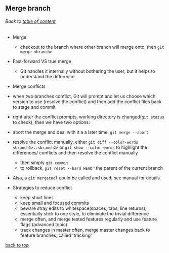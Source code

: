 ## Merge branch
###### Back to [table of content](https://github.com/ShumzZ/LearningNotes/blob/master/Git/GitEssentialTraining-LinkedIn.MD#table-of-contents)

- Merge
  - checkout to the branch where other branch will merge onto, then `git merge <branch>`

- Fast-forward VS true merge
  - Git handles it internally without bothering the user, but it helps to understand the difference

- Merge conflicts
 - when two branches conflict, Git will prompt and let us choose which version to use (resolve the conflict) and then add the conflict files back to stage and commit
 - right after the conflict prompts, working directory is changed(`git status` to check), then we have two options:
  - abort the merge and deal with it a a later time: `git merge --abort`
  - resolve the conflict manually, either `git diff --color-words <branch1>..<branch2>` or `git show --color-words` to highlight the differences/ conflicts and then resolve the conflict manually
    - then simply `git commit`
    - to rollback, `git reset --hard HEAD^` the parent of the current branch
  - Also, a `git mergetool` could be called and used, see manual for details

- Strategies to reduce conflict
  - keep short lines
  - keep small and focused commits
  - beware stray edits to whitespace(spaces, tabs, line returns), essentially stick to one style, to eliminate the trivial difference
  - merge often, and merge tested features regularly and use feature flags (advanced topic)
  - track changes in master often, merge master changes back to feature branches, called 'tracking'


[back to top](#Merge-branch)
